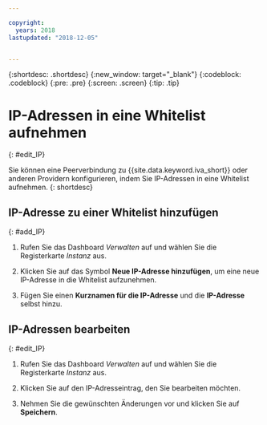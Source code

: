 ```yaml
---

copyright:
  years: 2018
lastupdated: "2018-12-05"


---
```


{:shortdesc: .shortdesc}
{:new_window: target="_blank"}
{:codeblock: .codeblock}
{:pre: .pre}
{:screen: .screen}
{:tip: .tip}

# IP-Adressen in eine Whitelist aufnehmen
{: #edit_IP}

Sie können eine Peerverbindung zu {{site.data.keyword.iva_short}} oder anderen Providern konfigurieren, indem Sie IP-Adressen in eine Whitelist aufnehmen.
{: shortdesc}

## IP-Adresse zu einer Whitelist hinzufügen
{: #add_IP}

1. Rufen Sie das Dashboard _Verwalten_ auf und wählen Sie die Registerkarte _Instanz_ aus. 

1. Klicken Sie auf das Symbol **Neue IP-Adresse hinzufügen**, um eine neue IP-Adresse in die Whitelist aufzunehmen. 

1. Fügen Sie einen **Kurznamen für die IP-Adresse** und die **IP-Adresse** selbst hinzu. 

## IP-Adressen bearbeiten
{: #edit_IP}

1. Rufen Sie das Dashboard _Verwalten_ auf und wählen Sie die Registerkarte _Instanz_ aus. 

1. Klicken Sie auf den IP-Adresseintrag, den Sie bearbeiten möchten. 

1. Nehmen Sie die gewünschten Änderungen vor und klicken Sie auf **Speichern**.
